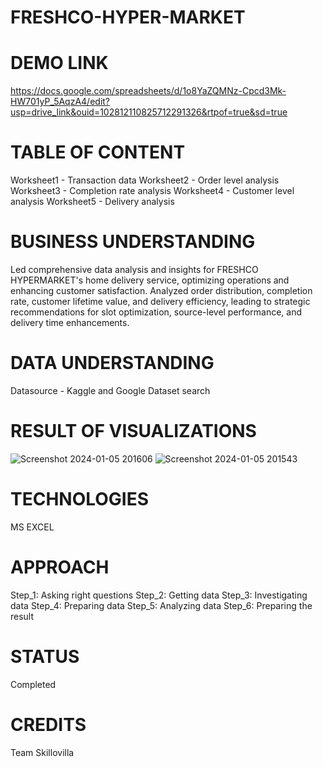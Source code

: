 #                                         FRESHCO-HYPER-MARKET

# DEMO LINK
https://docs.google.com/spreadsheets/d/1o8YaZQMNz-Cpcd3Mk-HW701yP_5AqzA4/edit?usp=drive_link&ouid=102812110825712291326&rtpof=true&sd=true

# TABLE OF CONTENT
Worksheet1 - Transaction data
Worksheet2 - Order level analysis
Worksheet3 - Completion rate analysis
Worksheet4 - Customer level analysis
Worksheet5 - Delivery analysis

# BUSINESS UNDERSTANDING
Led comprehensive data analysis and insights for FRESHCO HYPERMARKET's home delivery service, optimizing operations and enhancing customer satisfaction. Analyzed order distribution, completion rate, customer lifetime value, and delivery efficiency, leading to strategic recommendations for slot optimization, source-level performance, and delivery time enhancements.

# DATA UNDERSTANDING
Datasource - Kaggle and Google Dataset search

# RESULT OF VISUALIZATIONS
![Screenshot 2024-01-05 201606](https://github.com/omrajeshchitmalwar/FRESHCO-HYPER-MARKET/assets/92293388/7f8301a7-975b-4cff-bd02-7efd10d7e493)
![Screenshot 2024-01-05 201543](https://github.com/omrajeshchitmalwar/FRESHCO-HYPER-MARKET/assets/92293388/f94820fb-985a-412b-89cc-f59a2cd6baba)

# TECHNOLOGIES
MS EXCEL

# APPROACH
Step_1: Asking right questions
Step_2: Getting data
Step_3: Investigating data
Step_4: Preparing data
Step_5: Analyzing data
Step_6: Preparing the result

# STATUS
Completed

# CREDITS
Team Skillovilla

